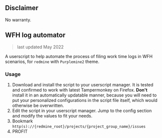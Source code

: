 ## Disclaimer

No warranty.

## WFH log automator

> last updated May 2022

A userscript to help automate the process of filing work time logs in WFH scenarios, for `redmine` with `Purplemine2` theme.

### Usage

1. Download and install the script to your userscript manager. It is tested and confirmed to work with latest Tampermonkey on Firefox. **Don't** install it in an automatically updatable manner, because you will need to put your personalized configurations in the script file itself, which would otherwise be overwritten.
2. Edit the script in your userscript manager. Jump to the config section and modify the values to fit your needs.
3. Bookmark `http(s)://{redmine_root}/projects/{project_group_name}/issues`
4. PROFIT
